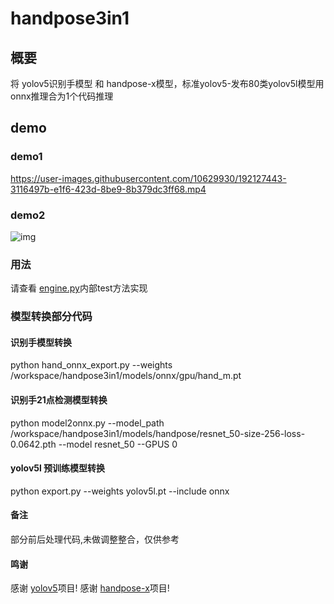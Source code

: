 # handpose3in1

## 概要

将 yolov5识别手模型 和 handpose-x模型，标准yolov5-发布80类yolov5l模型用onnx推理合为1个代码推理

## demo

### demo1
https://user-images.githubusercontent.com/10629930/192127443-3116497b-e1f6-423d-8be9-8b379dc3ff68.mp4

### demo2
![img](demo.gif)

### 用法

请查看 [engine.py](wrapper/engine.py)内部test方法实现

### 模型转换部分代码

#### 识别手模型转换
python hand_onnx_export.py --weights /workspace/handpose3in1/models/onnx/gpu/hand_m.pt

#### 识别手21点检测模型转换

python model2onnx.py --model_path /workspace/handpose3in1/models/handpose/resnet_50-size-256-loss-0.0642.pth --model resnet_50  --GPUS 0

#### yolov5l 预训练模型转换

python  export.py --weights yolov5l.pt --include onnx 

#### 备注

部分前后处理代码,未做调整整合，仅供参考

#### 鸣谢

感谢 [yolov5](https://github.com/ultralytics/yolov5/releases)项目!
感谢 [handpose-x](https://github.com/EricLee2021-72324/handpose_x)项目!
